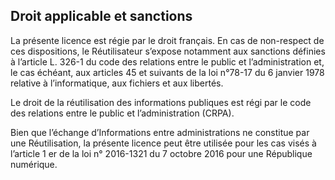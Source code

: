 ## Droit applicable et sanctions

La présente licence est régie par le droit français. 
En cas de non-respect de ces dispositions, le Réutilisateur s’expose notamment aux sanctions définies à l’article L. 326-1 du code des relations entre le public et l’administration et, le cas échéant, aux articles 45 et suivants de la loi n°78-17 du 6 janvier 1978 relative à l’informatique, aux fichiers et aux libertés.

Le droit de la réutilisation des informations publiques est régi par le code des relations entre le public et l’administration (CRPA).

Bien que l’échange d’Informations entre administrations ne constitue par une Réutilisation, la présente licence peut être utilisée pour les cas visés à l’article 1 er de la loi n° 2016-1321 du 7 octobre 2016 pour une République numérique.
